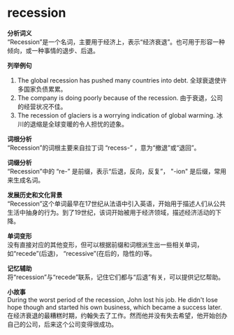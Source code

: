 # recession

**分析词义**  
“Recession”是一个名词，主要用于经济上，表示“经济衰退”。也可用于形容一种倾向，或一种事情的退步、后退。

  

**列举例句**

  

1.  The global recession has pushed many countries into debt. 全球衰退使许多国家负债累累。
2.  The company is doing poorly because of the recession. 由于衰退，公司的经营状况不佳。
3.  The recession of glaciers is a worrying indication of global warming. 冰川的退缩是全球变暖的令人担忧的迹象。

  

**词根分析**  
“Recession”的词根主要来自拉丁词 “recess-” ，意为“撤退”或“退回”。

  

**词缀分析**  
“Recession”中的 “re-” 是前缀，表示“后退，反向，反复”， "-ion" 是后缀，常用来生成名词。

  

**发展历史和文化背景**  
“Recession”这个单词最早在17世纪从法语中引入英语，开始用于描述人们从公共生活中抽身的行为。到了19世纪，该词开始被用于经济领域，描述经济活动的下降。

  

**单词变形**  
没有直接对应的其他变形，但可以根据前缀和词根派生出一些相关单词，如“recede”(后退)， “recessive”(在后的，隐性的)等。

  

**记忆辅助**  
将“recession”与“recede”联系，记住它们都与“后退”有关，可以提供记忆帮助。

  

**小故事**  
During the worst period of the recession, John lost his job. He didn't lose hope though and started his own business, which became a success later.  
在经济衰退的最糟糕时期，约翰失去了工作。然而他并没有失去希望，他开始创办自己的公司，后来这个公司变得很成功。
